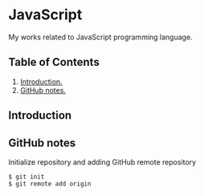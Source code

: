 # JavaScript
My works related to JavaScript programming language.

## Table of Contents
1. [Introduction.](#introduction)
2. [GitHub notes.](#github)

<a name="introduction"></a>
## Introduction

<a name="github"></a>
## GitHub notes

Initialize repository and adding GitHub remote repository
```
$ git init
$ git remote add origin
